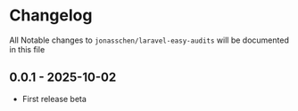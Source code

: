 # Changelog

All Notable changes to `jonasschen/laravel-easy-audits` will be documented in this file

## 0.0.1 - 2025-10-02

-   First release beta
